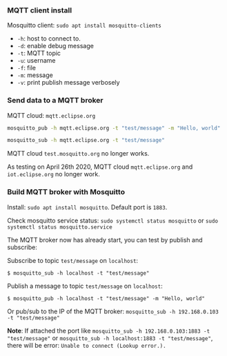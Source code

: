 ### MQTT client install

Mosquitto client: ``sudo apt install mosquitto-clients``

* ``-h``: host to connect to.
* ``-d``: enable debug message
* ``-t``: MQTT topic
* ``-u``: username
* ``-f``: file
* ``-m``: message
* ``-v``: print publish message verbosely

### Send data to a MQTT broker

MQTT cloud: ``mqtt.eclipse.org``

```sh
mosquitto_pub -h mqtt.eclipse.org -t "test/message" -m "Hello, world"
```

```sh
mosquitto_sub -h mqtt.eclipse.org -t "test/message"
```

MQTT cloud ``test.mosquitto.org`` no longer works.

As testing on April 26th 2020, MQTT cloud ``mqtt.eclipse.org`` and ``iot.eclipse.org`` no longer work.

### Build MQTT broker with Mosquitto

Install: ``sudo apt install mosquitto``. Default port is ``1883``.

Check mosquitto service status: ``sudo systemctl status mosquitto`` or ``sudo systemctl status mosquitto.service``

The MQTT broker now has already start, you can test by publish and subscribe:

Subscribe to topic ``test/message`` on ``localhost``:

```shell
$ mosquitto_sub -h localhost -t "test/message"
```

Publish a message to topic ``test/message`` on ``localhost``:

```shell
$ mosquitto_pub -h localhost -t "test/message" -m "Hello, world"
```

Or pub/sub to the IP of the MQTT broker: ``mosquitto_sub -h 192.168.0.103 -t "test/message"``

**Note**: If attached the port like ``mosquitto_sub -h 192.168.0.103:1883 -t "test/message"`` or ``mosquitto_sub -h localhost:1883 -t "test/message"``, there will be error: ``Unable to connect (Lookup error.).``
